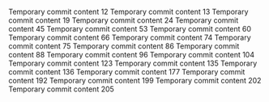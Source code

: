 Temporary commit content 12
Temporary commit content 13
Temporary commit content 19
Temporary commit content 24
Temporary commit content 45
Temporary commit content 53
Temporary commit content 60
Temporary commit content 66
Temporary commit content 74
Temporary commit content 75
Temporary commit content 86
Temporary commit content 88
Temporary commit content 96
Temporary commit content 104
Temporary commit content 123
Temporary commit content 135
Temporary commit content 136
Temporary commit content 177
Temporary commit content 192
Temporary commit content 199
Temporary commit content 202
Temporary commit content 205
